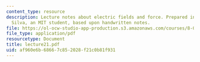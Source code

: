 ```yaml
---
content_type: resource
description: Lecture notes about electric fields and force. Prepared in LaTeX by James
  Silva, an MIT student, based upon handwritten notes.
file: https://ol-ocw-studio-app-production.s3.amazonaws.com/courses/8-022-physics-ii-electricity-and-magnetism-fall-2006/af960e6b68667c852028f21c0b81f931_lecture21.pdf
file_type: application/pdf
resourcetype: Document
title: lecture21.pdf
uid: af960e6b-6866-7c85-2028-f21c0b81f931
---
```

